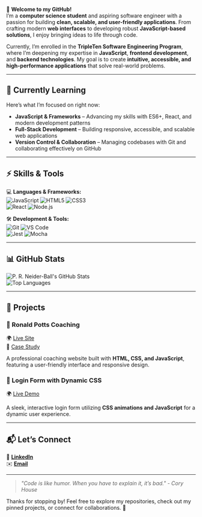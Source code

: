 🌟 **Welcome to my GitHub!**  
I’m a **computer science student** and aspiring software engineer with a passion for building **clean, scalable, and user-friendly applications**. From crafting modern **web interfaces** to developing robust **JavaScript-based solutions**, I enjoy bringing ideas to life through code.

Currently, I’m enrolled in the **TripleTen Software Engineering Program**, where I’m deepening my expertise in **JavaScript**, **frontend development**, and **backend technologies**. My goal is to create **intuitive, accessible, and high-performance applications** that solve real-world problems.

---

## 🌱 **Currently Learning**

Here’s what I’m focused on right now:

- **JavaScript & Frameworks** – Advancing my skills with ES6+, React, and modern development patterns  
- **Full-Stack Development** – Building responsive, accessible, and scalable web applications  
- **Version Control & Collaboration** – Managing codebases with Git and collaborating effectively on GitHub

---

## ⚡ **Skills & Tools**  

💻 **Languages & Frameworks:**  
![JavaScript](https://img.shields.io/badge/JavaScript-ES6+-yellow) ![HTML5](https://img.shields.io/badge/HTML5-orange) ![CSS3](https://img.shields.io/badge/CSS3-blue)  
![React](https://img.shields.io/badge/React-Frontend-blue) ![Node.js](https://img.shields.io/badge/Node.js-green)  

🛠 **Development & Tools:**  
![Git](https://img.shields.io/badge/Git-version--control-red) ![VS Code](https://img.shields.io/badge/VS%20Code-blue)  
![Jest](https://img.shields.io/badge/Jest-Testing-red) ![Mocha](https://img.shields.io/badge/Mocha-Testing-brown)  

---

## 📊 **GitHub Stats**  

![P. R. Neider-Ball's GitHub Stats](https://github-readme-stats.vercel.app/api?username=prneiderball&show_icons=true&theme=radical)  
![Top Languages](https://github-readme-stats.vercel.app/api/top-langs/?username=prneiderball&layout=compact&theme=radical)  

---

## 🚀 **Projects**  

### 🎯 Ronald Potts Coaching  
🌍 [Live Site](https://ronalddpottscoaching.netlify.app/)   
📖 [Case Study](https://docs.google.com/document/d/11TqFc5ZAXmYUv_K62ZFScAZNCRsqKsMi7q60B03D25A/edit?usp=sharing)  

A professional coaching website built with **HTML, CSS, and JavaScript**, featuring a user-friendly interface and responsive design.  

### 🔑 Login Form with Dynamic CSS  
🌍 [Live Demo](https://prneiderball.github.io/login-page/)  

A sleek, interactive login form utilizing **CSS animations and JavaScript** for a dynamic user experience.  

---

## 📬 **Let’s Connect**  

🌟 [**LinkedIn**](https://www.linkedin.com/in/phillip-neider-ball-6372581ab/)  
✉️ [**Email**](mailto:neiderballgroup@gmail.com)  

---

> *"Code is like humor. When you have to explain it, it’s bad." - Cory House*  

Thanks for stopping by! Feel free to explore my repositories, check out my pinned projects, or connect for collaborations. 🚀
